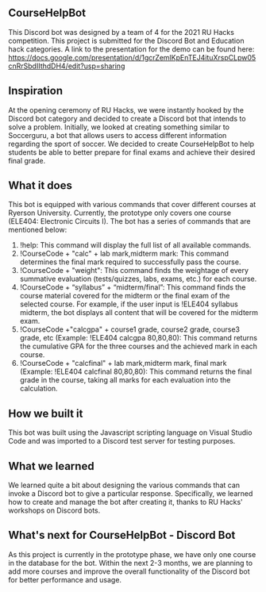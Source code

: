## CourseHelpBot
This Discord bot was designed by a team of 4 for the 2021 RU Hacks competition. This project is submitted for the Discord Bot and Education hack categories. A link to the presentation for the demo can be found here: https://docs.google.com/presentation/d/1gcrZemlKpEnTEJ4ituXrspCLpw05cnRrSbdIIthdDH4/edit?usp=sharing

## Inspiration
At the opening ceremony of RU Hacks, we were instantly hooked by the Discord bot category and decided to create a Discord bot that intends to solve a problem. Initially, we looked at creating something similar to Soccerguru, a bot that allows users to access different information regarding the sport of soccer.  We decided to create CourseHelpBot to help students be able to better prepare for final exams and achieve their desired final grade. 

## What it does
This bot is equipped with various commands that cover different courses at Ryerson University. Currently, the prototype only covers one course (ELE404: Electronic Circuits I). The bot has a series of commands that are mentioned below:

1. !help: This command will display the full list of all available commands.
2. !CourseCode + "calc" + lab mark,midterm mark: This command determines the final mark required to successfully pass the course.
3. !CourseCode + "weight": This command finds the weightage of every summative evaluation (tests/quizzes, labs, exams, etc.) for each course.
4. !CourseCode + “syllabus” +  “midterm/final”: This command finds the course material covered for the midterm or the final exam of the selected course. For example, if the user input is !ELE404 syllabus midterm, the bot displays all content that will be covered for the midterm exam.
5. !CourseCode +"calcgpa" + course1 grade, course2 grade, course3 grade, etc (Example: !ELE404 calcgpa 80,80,80): This command returns the cumulative GPA for the three courses and the achieved mark in each course.
6.  !CourseCode + "calcfinal" + lab mark,midterm mark, final mark (Example: !ELE404 calcfinal 80,80,80): This command returns the final grade in the course, taking all marks for each evaluation into the calculation.

## How we built it
This bot was built using the Javascript scripting language on Visual Studio Code and was imported to a Discord test server for testing purposes. 

## What we learned
We learned quite a bit about designing the various commands that can invoke a Discord bot to give a particular response. Specifically, we learned how to create and manage the bot after creating it, thanks to RU Hacks' workshops on Discord bots.

## What's next for CourseHelpBot - Discord Bot
As this project is currently in the prototype phase, we have only one course in the database for the bot. Within the next 2-3 months, we are planning to add more courses and improve the overall functionality of the Discord bot for better performance and usage.
